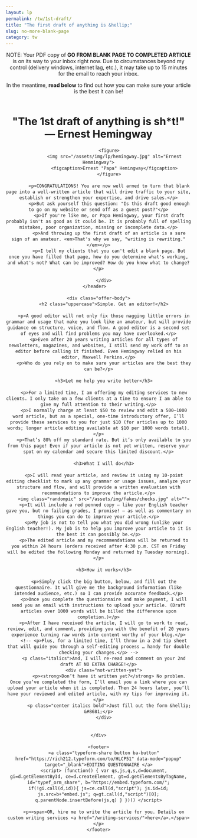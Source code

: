 ```yaml
---
layout: lp
permalink: /tw/1st-draft/
title: "The first draft of anything is &hellip;"
slug: no-more-blank-page
category: tw
---
```


<header class="your-lm">
	<p>NOTE: Your PDF copy of <strong>GO FROM BLANK PAGE TO COMPLETED ARTICLE</strong> is on its way to your inbox right now. Due to circumstances beyond my control (delivery windows, internet lag, etc.), it may take up to 15 minutes for the email to reach your inbox.</p>
	<p>In the meantime, <strong>read below</strong> to find out how you can make sure your article is the best it can be!</p>
</header>

<div class="tw-offer">
	<header>
		<div>
			<h1>"The 1st draft of anything is sh*t!"<br>&mdash; Ernest Hemingway</h1>

			<figure>
				<img src="/assets/img/lp/hemingway.jpg" alt="Ernest Hemmingway">
				<figcaption>Ernest "Papa" Hemingway</figcaption>
			</figure>

			<p>CONGRATULATIONS! You are now well armed to turn that blank page into a well-written article that will drive traffic to your site, establish or strengthen your expertise, and drive sales.</p>
			<p>But ask yourself this question: "Is this draft good enough to go on my website or send off as a guest post?"</p>
			<p>If you're like me, or Papa Hemingway, your first draft probably isn't as good as it could be. It is probably full of spelling mistakes, poor organization, missing or incomplete data.</p>
			<p>And throwing up the first draft of an article is a sure sign of an amateur. <em>That's why we say, "writing is rewriting."</em></p>
			<p>I tell my clients that you can't edit a blank page. But once you have filled that page, how do you determine what's working, and what's not? What can be improved? How do you know what to change?</p>

		</div>
	</header>	

	<div class="offer-body">
		<h2 class="uppercase">Simple. Get an editor!</h2>

		<p>A good editor will not only fix those nagging little errors in grammar and usage that make you look like an amateur, but will provide guidance on structure, voice, and flow. A good editor is a second set of eyes and will find problems you may have overlooked.</p>
		<p>Even after 20 years writing articles for all types of newsletters, magazines, and websites, I still send my work off to an editor before calling it finished. Even Hemingway relied on his editor, Maxwell Perkins.</p>
		<p>Who do you rely on to make sure your articles are the best they can be?</p>

		<h3>Let me help you write better</h3>

		<p>For a limited time, I am offering my editing services to new clients. I only take on a few clients at a time to ensure I am able to give my full attention to their writing.</p>
		<p>I normally charge at least $50 to review and edit a 500–1000 word article, but as a special, one-time introductory offer, I’ll provide these services to you for just $10 (for articles up to 1000 words; longer article editing available at $10 per 1000 words total).</p>
		<p>That’s 80% off my standard rate. But it’s only available to you from this page! Even if your article is not yet written, reserve your spot on my calendar and secure this limited discount.</p>

		<h3>What I will do</h3>

		<p>I will read your article, and review it using my 10-point editing checklist to mark up any grammar or usage issues, analyze your structure and flow, and will provide a written evaluation with recommendations to improve the article.</p>
		<img class="randompic" src="/assets/img/fakes/checks.jpg" alt="">
		<p>It will include a red penned copy — like your English teacher gave you, but no failing grades, I promise! — as well as commentary on things you can do to improve your article.</p>
		<p>My job is not to tell you what you did wrong (unlike your English teacher!). My job is to help you improve your article to it is the best it can possibly be.</p>
		<p>The edited article and my recommendations will be returned to you within 24 hours (orders received after 4:30 p.m. CST on Friday will be edited the following Monday and returned by Tuesday morning).</p>

		<h3>How it works</h3>

		<p>Simply click the big button, below, and fill out the questionnaire. It will give me the background information (like intended audience, etc.) so I can provide accurate feedback.</p>
		<p>Once you complete the questionnaire and make payment, I will send you an email with instructions to upload your article. (Draft articles over 1000 words will be billed the difference upon completion.)</p>
		<p>After I have received the article, I will go to work to read, review, edit, and comment, providing you with the benefit of 20 years experience turning raw words into content worthy of your blog.</p>
		<!-- <p>Plus, for a limited time, I’ll throw in a 2nd tip sheet that will guide you through a self-editing process … handy for double checking your changes.</p> -->
		<p class="italics">And, I will re-read and comment on your 2nd draft AT NO EXTRA CHARGE!</p>
		<div class="not-written-yet">
			<p><strong>Don’t have it written yet?</strong> No problem. Once you’ve completed the form, I’ll email you a link where you can upload your article when it is completed. Then 24 hours later, you’ll have your reviewed and edited article, with my tips for improving it.</p>
			<p class="center italics bold">Just fill out the form &hellip; &#8681;</p>
		</div>


	</div>

	<footer>
		<a class="typeform-share button ba-button" href="https://rich212.typeform.com/to/HLCP51" data-mode="popup"  target="_blank">EDITING QUESTONNAIRE </a>
		<script> (function() { var qs,js,q,s,d=document, gi=d.getElementById, ce=d.createElement, gt=d.getElementsByTagName, id="typef_orm_share", b="https://embed.typeform.com/"; if(!gi.call(d,id)){ js=ce.call(d,"script"); js.id=id; js.src=b+"embed.js"; q=gt.call(d,"script")[0]; q.parentNode.insertBefore(js,q) } })() </script>

		<p><span>OR, hire me to write the article for you. Details on custom writing services <a href="/writing-services/">here</a>.</span></p>
	</footer>

</div>